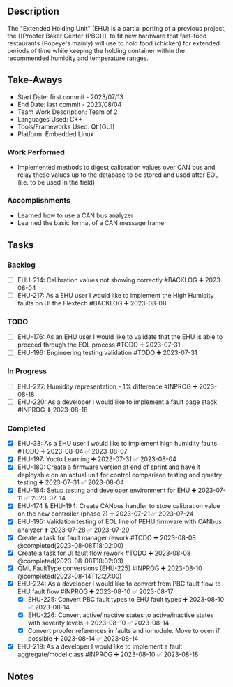 
## Description
The "Extended Holding Unit" (EHU) is a partial porting of a previous project, the [[Proofer Baker Center (PBC)]], to fit new hardware that fast-food restaurants (Popeye's mainly) will use to hold food (chicken) for extended periods of time while keeping the holding container within the recommended humidity and temperature ranges.

## Take-Aways
* Start Date: first commit - 2023/07/13
* End Date: last commit - 2023/08/04
* Team Work Description: Team of 2
* Languages Used: C++
* Tools/Frameworks Used: Qt (GUI)
* Platform: Embedded Linux

### Work Performed
* Implemented methods to digest calibration values over CAN bus and relay these values up to the database to be stored and used after EOL (i.e. to be used in the field)

### Accomplishments
* Learned how to use a CAN bus analyzer
* Learned the basic format of a CAN message frame

## Tasks
### Backlog
- [ ] EHU-214: Calibration values not showing correctly #BACKLOG ➕ 2023-08-04
- [ ] EHU-217: As a EHU user I would like to implement the High Humidity faults on UI the Flextech #BACKLOG  ➕ 2023-08-08
### TODO
- [ ] EHU-176: As an EHU user I would like to validate that the EHU is able to proceed through the EOL process #TODO ➕ 2023-07-31
- [ ] EHU-196: Engineering testing validation #TODO ➕ 2023-07-31
### In Progress
- [ ] EHU-227: Humidity representation - 1% difference #INPROG ➕ 2023-08-18
- [ ] EHU-220: As a developer I would like to implement a fault page stack #INPROG ➕ 2023-08-18 
### Completed
- [x] EHU-38: As a EHU user I would like to implement high humidity faults #TODO ➕ 2023-08-04 ✅ 2023-08-07
- [x] EHU-197: Yocto Learning ➕ 2023-07-31 ✅ 2023-08-04
- [x] EHU-180: Create a firmware version at end of sprint and have it deployable on an actual unit for control comparison testing and qmetry testing ➕ 2023-07-31 ✅ 2023-08-04
- [x] EHU-184: Setup testing and developer environment for EHU ➕ 2023-07-11 ✅ 2023-07-14
- [x] EHU-174 & EHU-194: Create CANbus handler to store calibration value on the new controller (phase 2) ➕ 2023-07-21 ✅ 2023-07-24
- [x] EHU-195: Validation testing of EOL line of PEHU firmware with CANbus analyzer ➕ 2023-07-28 ✅ 2023-07-29
- [x] Create a task for fault manager rework #TODO ➕ 2023-08-08 @completed(2023-08-08T18:02:00)
- [x] Create a task for UI fault flow rework #TODO ➕ 2023-08-08 @completed(2023-08-08T18:02:03)
- [x] QML FaultType conversions (EHU-225) #INPROG ➕ 2023-08-10  @completed(2023-08-14T12:27:00)
- [x] EHU-224: As a developer I would like to convert from PBC fault flow to EHU fault flow #INPROG ➕ 2023-08-10 ✅ 2023-08-17
	- [x] EHU-225: Convert PBC fault types to EHU fault types ➕ 2023-08-10 ✅ 2023-08-14
	- [x] EHU-226: Convert active/inactive states to active/inactive states with severity levels ➕ 2023-08-10 ✅ 2023-08-14
	- [x] Convert proofer references in faults and iomodule. Move to oven if possible ➕ 2023-08-14 ✅ 2023-08-14
- [x] EHU-219: As a developer I would like to implement a fault aggregate/model class #INPROG ➕ 2023-08-10 ✅ 2023-08-18

## Notes